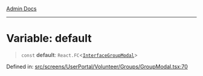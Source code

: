 [Admin Docs](/)

---

# Variable: default

> `const` **default**: `React.FC`\<[`InterfaceGroupModal`](../interfaces/InterfaceGroupModal.md)\>

Defined in: [src/screens/UserPortal/Volunteer/Groups/GroupModal.tsx:70](https://github.com/PalisadoesFoundation/talawa-admin/blob/main/src/screens/UserPortal/Volunteer/Groups/GroupModal.tsx#L70)
